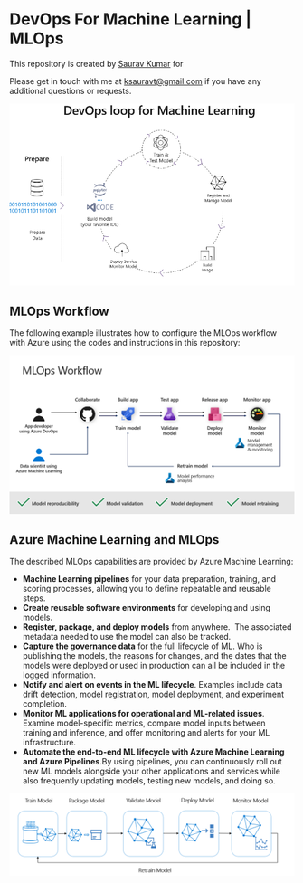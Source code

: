 # DevOps For Machine Learning | MLOps
This repository is created by [Saurav Kumar]( https://www.linkedin.com/in/ksauravt/) for  

Please get in touch with me at ksauravt@gmail.com if you have any additional questions or requests.

![ML Loop](./architecture/ml-loop.PNG)

##  MLOps Workflow



The following example illustrates how to configure the MLOps workflow with Azure using the codes and instructions in this repository:

![Flow](./architecture/flow.PNG)

##  Azure Machine Learning and MLOps

The described MLOps capabilities are provided by Azure Machine Learning:

- **Machine Learning pipelines** for your data preparation, training, and scoring processes, allowing you to define repeatable and reusable steps.
- **Create reusable software environments** for developing and using models.
- **Register, package, and deploy models** from anywhere.  The associated metadata needed to use the model can also be tracked.
- **Capture the governance data** for the full lifecycle of ML. Who is publishing the models, the reasons for changes, and the dates that the models were deployed or used in production can all be included in the logged information.
- **Notify and alert on events in the ML lifecycle**. Examples include data drift detection, model registration, model deployment, and experiment completion.
- **Monitor ML applications for operational and ML-related issues**. Examine model-specific metrics, compare model inputs between training and inference, and offer monitoring and alerts for your ML infrastructure.
- **Automate the end-to-end ML lifecycle with Azure Machine Learning and Azure Pipelines**.By using pipelines, you can continuously roll out new ML models alongside your other applications and services while also frequently updating models, testing new models, and doing so.

![ML Lifecycle](./architecture/ml-lifecycle.png)

